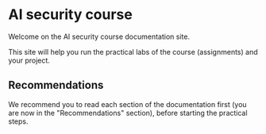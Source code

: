 # AI security course

Welcome on the AI security course documentation site.

This site will help you run the practical labs of the course (assignments) and your project.

## Recommendations

We recommend you to read each section of the documentation first (you are now in the "Recommendations" section), before starting the practical steps.
